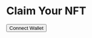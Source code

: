<!-- index.html -->
<!DOCTYPE html>
<html lang="en">
<head>
  <meta charset="UTF-8" />
  <meta name="viewport" content="width=device-width, initial-scale=1.0" />
  <title>Claim Your NFT</title>
  <link rel="stylesheet" href="style.css" />
  <script src="https://cdn.jsdelivr.net/npm/@thirdweb-dev/sdk@latest/dist/browser.umd.min.js"></script>
  <script src="https://cdn.jsdelivr.net/npm/ethers@5.7.2/dist/ethers.umd.min.js"></script>
</head>
<body>
  <div class="container">
    <h1>Claim Your NFT</h1>
    <button id="connect-wallet">Connect Wallet</button>
    <p id="wallet-address"></p>
    <button id="claim-nft" style="display:none">Claim NFT</button>
    <p id="status"></p>
  </div>
  <script src="script.js"></script>
</body>
</html>
